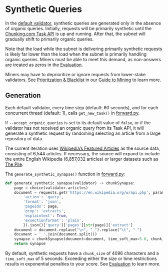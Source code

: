 # Synthetic Queries

In the [default validator](./validator.md), synthetic queries are generated only in the absence of organic queries. Initially, requests will be primarily synthetic until the [Chunking.com Task API](./organic.md) is up and running. After that, the subnet will gradually shift to primarily organic queries.

Note that the load while the subnet is delivering primarily synthetic requests is likely far lower than the load when the subnet is primarily handling organic queries. Miners must be able to meet this demand, as non-answers are treated as zeros in the [Evaluation](./evaluation.md).

Miners may have to deprioritize or ignore requests from lower-stake validators. See [Prioritzation & Blacklist](./miner_guide.md/#prioritzation--blacklist) in our [Guide to Mining](./miner_guide.md) to learn more.

## Generation

Each default validator, every time step (default: 60 seconds), and for each concurrent thread (default: 1), calls `get_new_task()` in [forward.py](../chunking/validator/forward.py).

If `--accept_organic_queries` is set to its default value of `false`, or if the validator has not received an organic query from its Task API, it will generate a synthetic request by randoming selecting an article from a large repository of data.

The current iteration uses [Wikipedia’s Featured Articles](https://en.wikipedia.org/wiki/Wikipedia:Featured_articles) as the source data, consisting of 6,544 articles. If necessary, the source will expand to include the entire English Wikipedia (6,857,032 articles) or larger datasets such as [The Pile](https://pile.eleuther.ai/).

The `generate_synthetic_synapse()` function in [forward.py](../chunking/validator/forward.py):

```python
def generate_synthetic_synapse(validator) -> chunkSynapse:
    page = choice(validator.articles)
    document = requests.get('https://en.wikipedia.org/w/api.php', params={
        'action': 'query',
        'format': 'json',
        'pageids': page,
        'prop': 'extracts',
        'explaintext': True,
        'exsectionformat': 'plain',
        }).json()['query']['pages'][str(page)]['extract']
    document = document.replace("\n", " ").replace("\t", " ")
    document = ' '.join(document.split())
    synapse = chunkSynapse(document=document, time_soft_max=5.0, chunk_size=4096)
    return synapse
```

By default, synthetic requests have a `chunk_size` of 4096 characters and a `time_soft_max` of 5 seconds. Exceeding either the size or time restrictions results in exponential penalties to your score. See [Evaluation](./evaluation.md) to learn more.
